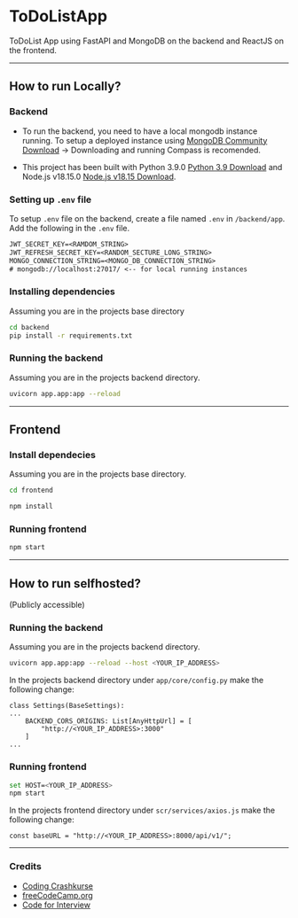 # ToDoListApp

ToDoList App using FastAPI and MongoDB on the backend and ReactJS on the frontend.

<hr>

## How to run Locally?

### Backend


- To run the backend, you need to have a local mongodb instance running. To setup a deployed instance using [MongoDB Community Download](https://www.mongodb.com/try/download/community) -> Downloading and running Compass is recomended.

- This project has been built with Python 3.9.0 [Python 3.9 Download](https://www.python.org/downloads/release/python-390/) and Node.js v18.15.0 [Node.js v18.15 Download](https://nodejs.org/ca/blog/release/v18.15.0).

### Setting up `.env` file

To setup `.env` file on the backend, create a file named `.env` in `/backend/app`.
Add the following in the `.env` file.

```txt
JWT_SECRET_KEY=<RAMDOM_STRING>
JWT_REFRESH_SECRET_KEY=<RANDOM_SECTURE_LONG_STRING>
MONGO_CONNECTION_STRING=<MONGO_DB_CONNECTION_STRING>
# mongodb://localhost:27017/ <-- for local running instances
```

### Installing dependencies

Assuming you are in the projects base directory

```bash
cd backend
pip install -r requirements.txt
```

### Running the backend

Assuming you are in the projects backend directory.

```bash
uvicorn app.app:app --reload
```

<hr>

## Frontend

### Install dependecies

Assuming you are in the projects base directory.

```bash
cd frontend
```

```bash
npm install
```

### Running frontend

```bash
npm start
```

<hr>

## How to run selfhosted?
(Publicly accessible)

### Running the backend

Assuming you are in the projects backend directory.

```bash
uvicorn app.app:app --reload --host <YOUR_IP_ADDRESS>
```

In the projects backend directory under `app/core/config.py` make the following change:

```
class Settings(BaseSettings):
...
    BACKEND_CORS_ORIGINS: List[AnyHttpUrl] = [
        "http://<YOUR_IP_ADDRESS>:3000"
    ]
...
```

### Running frontend

```bash
set HOST=<YOUR_IP_ADDRESS>
npm start
```

In the projects frontend directory under `scr/services/axios.js` make the following change:

```
const baseURL = "http://<YOUR_IP_ADDRESS>:8000/api/v1/";
```

<hr>

### Credits
- [Coding Crashkurse](https://www.youtube.com/@codingcrashkurse642)
- [freeCodeCamp.org](https://www.youtube.com/@freecodecamp)
- [Code for Interview](https://www.youtube.com/@codeforinterview)